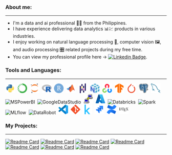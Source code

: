 ### About me: 
---
- I'm a data and ai professional 👨‍🏫 from the Philippines.
- I have experience delivering data analytics 📊💹 products in various industries.
- I enjoy working on natural language processing 💁, computer vision 🖼️, and audio processing 🎛️ related projects during my free time.
- You can view my professional profile here -> [![Linkedin Badge](https://img.shields.io/badge/-linkedin-blue?style=flat&logo=Linkedin&logoColor=white)](https://www.linkedin.com/in/dave-jammin-bacad/).

### Tools and Languages:
---
<div>
  <img src="https://github.com/devicons/devicon/blob/master/icons/python/python-original.svg" title="Python" alt="Python" width="30" height="30"/>&nbsp;
  <img src="https://github.com/devicons/devicon/blob/master/icons/anaconda/anaconda-original.svg" title="Anaconda" alt="Anaconda" width="30" height="30"/>&nbsp;
  <img src="https://github.com/devicons/devicon/blob/master/icons/jupyter/jupyter-original.svg" title="Jupyter" alt="Jupyter" width="30" height="30"/>&nbsp;
  <img src="https://github.com/devicons/devicon/blob/master/icons/r/r-original.svg" title="R" alt="R" width="30" height="30"/>&nbsp;
  <img src="https://github.com/devicons/devicon/blob/master/icons/rstudio/rstudio-original.svg" title="RStudio" alt="RStudio" width="30" height="30"/>&nbsp;
  <img src="https://github.com/devicons/devicon/blob/master/icons/matlab/matlab-original.svg" title="Matlab" alt="Matlab" width="30" height="30"/>&nbsp;
  <img src="https://github.com/devicons/devicon/blob/master/icons/pandas/pandas-original.svg" title="Pandas" alt="Pandas" width="30" height="30"/>&nbsp;
  <img src="https://github.com/devicons/devicon/blob/master/icons/numpy/numpy-original.svg" title="Numpy" alt="Numpy" width="30" height="30"/>&nbsp;
  <img src="https://github.com/devicons/devicon/blob/master/icons/opencv/opencv-original.svg" title="OpenCV" alt="OpenCV" width="30" height="30"/>&nbsp;
  <img src="https://github.com/devicons/devicon/blob/master/icons/tensorflow/tensorflow-original.svg" title="Tensorflow" alt="Tensorflow" width="30" height="30"/>&nbsp;
  <img src="https://github.com/devicons/devicon/blob/master/icons/pytorch/pytorch-original.svg" title="Pytorch" alt="Pytorch" width="30" height="30"/>&nbsp;
  <img src="https://github.com/devicons/devicon/blob/master/icons/postgresql/postgresql-original.svg" title="PostgreSQL" alt="PostgreSQL" width="30" height="30"/>&nbsp;
  <img src="https://github.com/devicons/devicon/blob/master/icons/mysql/mysql-original.svg" title="MySQL" alt="MySQL" width="30" height="30"/>&nbsp;
  <img src="https://access.tufts.edu/sites/default/files/styles/app_store_product_image/public/2022-03/0d08d9c7-0113-4e05-9cc7-f69b103af243.png?itok=bno2Koyn" title="MSPowerBI" alt="MSPowerBI" width="30" height="30"/>&nbsp;
  <img src="https://github.com/djbacad/djbacad/assets/61301478/3626b8f1-c1ff-45ba-af8c-b6395c0123a5" title="GoogleDataStudio" alt="GoogleDataStudio" width="30" height="30"/>&nbsp;
  <img src="https://github.com/devicons/devicon/blob/master/icons/putty/putty-original.svg" title="Putty" alt="Putty" width="30" height="30"/>&nbsp;
  <img src="https://github.com/devicons/devicon/blob/master/icons/azure/azure-original.svg" title="Azure" alt="Azure" width="30" height="30"/>&nbsp;
  <img src="https://cdn.icon-icons.com/icons2/2699/PNG/512/databricks_logo_icon_170295.png" title="Databricks" alt="Databricks" width="30" height="30"/>&nbsp;
  <img src="https://cdn.icon-icons.com/icons2/2699/PNG/512/apache_spark_logo_icon_170560.png" title="Spark" alt="Spark" width="30" height="30"/>&nbsp;
  <img src="https://avatars.githubusercontent.com/u/61449322?v=4" title="MLflow" alt="MLflow" width="30" height="30"/>&nbsp;
  <img src="https://cdn.icon-icons.com/icons2/2699/PNG/512/datarobot_logo_icon_169296.png" title="DataRobot" alt="DataRobot" width="30" height="30"/>&nbsp;
  <img src="https://github.com/devicons/devicon/blob/master/icons/vscode/vscode-original.svg" title="VSCode" alt="VSCode" width="30" height="30"/>&nbsp;
  <img src="https://github.com/devicons/devicon/blob/master/icons/git/git-original.svg" title="Git" alt="Git" width="30" height="30"/>&nbsp;
  <img src="https://github.com/devicons/devicon/blob/master/icons/kaggle/kaggle-original.svg" title="Kaggle" alt="Kaggle" width="30" height="30"/>&nbsp;
  <img src="https://github.com/devicons/devicon/blob/master/icons/jira/jira-original.svg" title="Jira" alt="Jira" width="30" height="30"/>&nbsp;
  <img src="https://github.com/devicons/devicon/blob/master/icons/confluence/confluence-original.svg" title="Confluence" alt="Confluence" width="30" height="30"/>&nbsp;
  <img src="https://github.com/devicons/devicon/blob/master/icons/latex/latex-original.svg" title="Latex" alt="Latex" width="30" height="30"/>&nbsp;
</div>

### My Projects:
---
[![Readme Card](https://github-readme-stats.vercel.app/api/pin/?username=djbacad&repo=vectordb-for-similarity-search&theme=noctis_minimus&description_lines_count=3)](https://github.com/djbacad/vectordb-for-similarity-search)
[![Readme Card](https://github-readme-stats.vercel.app/api/pin/?username=djbacad&repo=guitar-chord-recognition&theme=noctis_minimus&description_lines_count=3)](https://github.com/djbacad/guitar-chord-recognition)
[![Readme Card](https://github-readme-stats.vercel.app/api/pin/?username=djbacad&repo=hard-hat-detection&theme=noctis_minimus&description_lines_count=3)](https://github.com/djbacad/hard-hat-detection)
[![Readme Card](https://github-readme-stats.vercel.app/api/pin/?username=djbacad&repo=zero-shot-classifier-medical-consultation&theme=noctis_minimus&description_lines_count=3)](https://github.com/djbacad/zero-shot-classifier-medical-consultation)
[![Readme Card](https://github-readme-stats.vercel.app/api/pin/?username=djbacad&repo=piano-next-note-gen&theme=noctis_minimus&description_lines_count=3)](https://github.com/djbacad/piano-next-note-gen)
[![Readme Card](https://github-readme-stats.vercel.app/api/pin/?username=djbacad&repo=fine-tuning-for-toxicity-detection&theme=noctis_minimus&description_lines_count=3)](https://github.com/djbacad/fine-tuning-for-toxicity-detection)
[![Readme Card](https://github-readme-stats.vercel.app/api/pin/?username=djbacad&repo=rag-for-indian-food-recipes&theme=noctis_minimus&description_lines_count=6)](https://github.com/djbacad/rag-for-indian-food-recipes)



<!--
**djbacad/djbacad** is a ✨ _special_ ✨ repository because its `README.md` (this file) appears on your GitHub profile.

